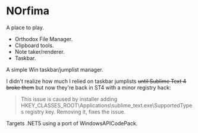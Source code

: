 # NOrfima
A place to play.

- Orthodox File Manager.
- Clipboard tools.
- Note taker/renderer.
- Taskbar.


A simple Win taskbar/jumplist manager.

I didn't realize how much I relied on taskbar jumplists ~~until Sublime Text 4 broke them~~ but now they're back in ST4 with a minor registry hack:
> This issue is caused by installer adding HKEY_CLASSES_ROOT\Applications\sublime_text.exe\SupportedTypes registry key. Removing it, fixes the issue.

Targets .NET5 using a port of WindowsAPICodePack.

